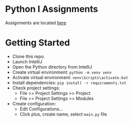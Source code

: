 # Python I Assignments
Assignments are located [here](Assignments.md)

# Getting Started
- Clone this repo.
- Launch IntelliJ
- Open the Python directory from IntelliJ
- Create virtual environment: `python -m venv venv`
- Activate virtual environment: `venv\Scripts\activate.bat`
- Install dependencies: `pip install -r requirements.txt`
- Check project settings:
  - File >> Project Settings >> Project
  - File >> Project Settings >> Modules
- Create configuration:
  - Edit Configurations...
  - Click plus, create name, select `main.py` file
